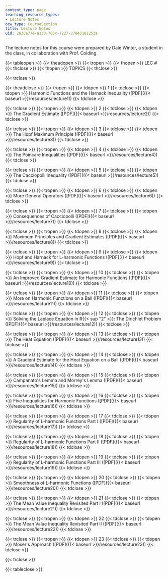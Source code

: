 ```yaml
---
content_type: page
learning_resource_types:
- Lecture Notes
ocw_type: CourseSection
title: Lecture Notes
uid: 2a38a77e-a133-705c-7227-27043181253a
---
```


The lecture notes for this course were prepared by Dale Winter, a student in the class, in collaboration with Prof. Colding.

{{< tableopen >}}
{{< theadopen >}}
{{< tropen >}}
{{< thopen >}}
LEC #
{{< thclose >}}
{{< thopen >}}
TOPICS
{{< thclose >}}

{{< trclose >}}

{{< theadclose >}}
{{< tropen >}}
{{< tdopen >}}
1
{{< tdclose >}}
{{< tdopen >}}
Harmonic Functions and the Harnack Inequality ([PDF]({{< baseurl >}}/resources/lecture1))
{{< tdclose >}}

{{< trclose >}}
{{< tropen >}}
{{< tdopen >}}
2
{{< tdclose >}}
{{< tdopen >}}
The Gradient Estimate ([PDF]({{< baseurl >}}/resources/lecture2))
{{< tdclose >}}

{{< trclose >}}
{{< tropen >}}
{{< tdopen >}}
3
{{< tdclose >}}
{{< tdopen >}}
The Hopf Maximum Principle ([PDF]({{< baseurl >}}/resources/lecture3))
{{< tdclose >}}

{{< trclose >}}
{{< tropen >}}
{{< tdopen >}}
4
{{< tdclose >}}
{{< tdopen >}}
The Poincare Inequalities ([PDF]({{< baseurl >}}/resources/lecture4))
{{< tdclose >}}

{{< trclose >}}
{{< tropen >}}
{{< tdopen >}}
5
{{< tdclose >}}
{{< tdopen >}}
The Cacciopolli Inequality ([PDF]({{< baseurl >}}/resources/lecture5))
{{< tdclose >}}

{{< trclose >}}
{{< tropen >}}
{{< tdopen >}}
6
{{< tdclose >}}
{{< tdopen >}}
More General Operators ([PDF]({{< baseurl >}}/resources/lecture6))
{{< tdclose >}}

{{< trclose >}}
{{< tropen >}}
{{< tdopen >}}
7
{{< tdclose >}}
{{< tdopen >}}
Consequences of Cacciopolli ([PDF]({{< baseurl >}}/resources/lecture7))
{{< tdclose >}}

{{< trclose >}}
{{< tropen >}}
{{< tdopen >}}
8
{{< tdclose >}}
{{< tdopen >}}
Maximum Principles and Gradient Estimates ([PDF]({{< baseurl >}}/resources/lecture8))
{{< tdclose >}}

{{< trclose >}}
{{< tropen >}}
{{< tdopen >}}
9
{{< tdclose >}}
{{< tdopen >}}
Hopf and Harnack for L-harmonic Functions ([PDF]({{< baseurl >}}/resources/lecture9))
{{< tdclose >}}

{{< trclose >}}
{{< tropen >}}
{{< tdopen >}}
10
{{< tdclose >}}
{{< tdopen >}}
An Improved Gradient Estimate for Harmonic Functions ([PDF]({{< baseurl >}}/resources/lecture10))
{{< tdclose >}}

{{< trclose >}}
{{< tropen >}}
{{< tdopen >}}
11
{{< tdclose >}}
{{< tdopen >}}
More on Harmonic Functions on a Ball ([PDF]({{< baseurl >}}/resources/lecture11))
{{< tdclose >}}

{{< trclose >}}
{{< tropen >}}
{{< tdopen >}}
12
{{< tdclose >}}
{{< tdopen >}}
Solving the Laplace Equation in R{{< sup "2" >}}: The Dirichlet Problem ([PDF]({{< baseurl >}}/resources/lecture12))
{{< tdclose >}}

{{< trclose >}}
{{< tropen >}}
{{< tdopen >}}
13
{{< tdclose >}}
{{< tdopen >}}
The Heat Equation ([PDF]({{< baseurl >}}/resources/lecture13))
{{< tdclose >}}

{{< trclose >}}
{{< tropen >}}
{{< tdopen >}}
14
{{< tdclose >}}
{{< tdopen >}}
A Gradient Estimate for the Heat Equation on a Ball ([PDF]({{< baseurl >}}/resources/lecture14))
{{< tdclose >}}

{{< trclose >}}
{{< tropen >}}
{{< tdopen >}}
15
{{< tdclose >}}
{{< tdopen >}}
Campanato's Lemma and Morrey's Lemma ([PDF]({{< baseurl >}}/resources/lecture15))
{{< tdclose >}}

{{< trclose >}}
{{< tropen >}}
{{< tdopen >}}
16
{{< tdclose >}}
{{< tdopen >}}
Five Inequalities for Harmonic Functions ([PDF]({{< baseurl >}}/resources/lecture16))
{{< tdclose >}}

{{< trclose >}}
{{< tropen >}}
{{< tdopen >}}
17
{{< tdclose >}}
{{< tdopen >}}
Regularity of L-harmonic Functions Part I ([PDF]({{< baseurl >}}/resources/lecture17))
{{< tdclose >}}

{{< trclose >}}
{{< tropen >}}
{{< tdopen >}}
18
{{< tdclose >}}
{{< tdopen >}}
Regularity of L-harmonic Functions Part II ([PDF]({{< baseurl >}}/resources/lecture18))
{{< tdclose >}}

{{< trclose >}}
{{< tropen >}}
{{< tdopen >}}
19
{{< tdclose >}}
{{< tdopen >}}
Regularity of L-harmonic Functions Part III ([PDF]({{< baseurl >}}/resources/lecture19))
{{< tdclose >}}

{{< trclose >}}
{{< tropen >}}
{{< tdopen >}}
20
{{< tdclose >}}
{{< tdopen >}}
Smoothness of L-harmonic Functions ([PDF]({{< baseurl >}}/resources/lecture20))
{{< tdclose >}}

{{< trclose >}}
{{< tropen >}}
{{< tdopen >}}
21
{{< tdclose >}}
{{< tdopen >}}
The Mean Value Inequality Revisited Part I ([PDF]({{< baseurl >}}/resources/lecture21))
{{< tdclose >}}

{{< trclose >}}
{{< tropen >}}
{{< tdopen >}}
22
{{< tdclose >}}
{{< tdopen >}}
The Mean Value Inequality Revisited Part II ([PDF]({{< baseurl >}}/resources/lecture22))
{{< tdclose >}}

{{< trclose >}}
{{< tropen >}}
{{< tdopen >}}
23
{{< tdclose >}}
{{< tdopen >}}
Moser's Approach ([PDF]({{< baseurl >}}/resources/lecture23))
{{< tdclose >}}

{{< trclose >}}

{{< tableclose >}}